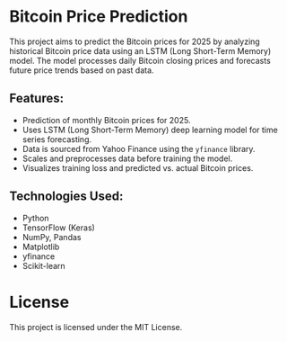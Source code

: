 # Bitcoin Price Prediction

This project aims to predict the Bitcoin prices for 2025 by analyzing historical Bitcoin price data using an LSTM (Long Short-Term Memory) model. The model processes daily Bitcoin closing prices and forecasts future price trends based on past data.

## Features:
- Prediction of monthly Bitcoin prices for 2025.
- Uses LSTM (Long Short-Term Memory) deep learning model for time series forecasting.
- Data is sourced from Yahoo Finance using the `yfinance` library.
- Scales and preprocesses data before training the model.
- Visualizes training loss and predicted vs. actual Bitcoin prices.

## Technologies Used:
- Python
- TensorFlow (Keras)
- NumPy, Pandas
- Matplotlib
- yfinance
- Scikit-learn

# License
This project is licensed under the MIT License.
